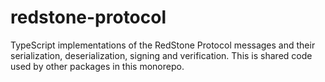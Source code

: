 # redstone-protocol

TypeScript implementations of the RedStone Protocol messages and their serialization, deserialization, signing and verification. This is shared code used by other packages in this monorepo.
